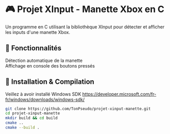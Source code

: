 # 🎮 Projet XInput - Manette Xbox en C

Un programme en C utilisant la bibliothèque XInput pour détecter et afficher les inputs d'une manette Xbox.

## 📌 Fonctionnalités
 Détection automatique de la manette  
 Affichage en console des boutons pressés  


## 🚀 Installation & Compilation


Veillez à avoir installé Windows SDK https://developer.microsoft.com/fr-fr/windows/downloads/windows-sdk/


```sh
git clone https://github.com/TonPseudo/projet-xinput-manette.git
cd projet-xinput-manette
mkdir build && cd build
cmake ..
cmake --build .
